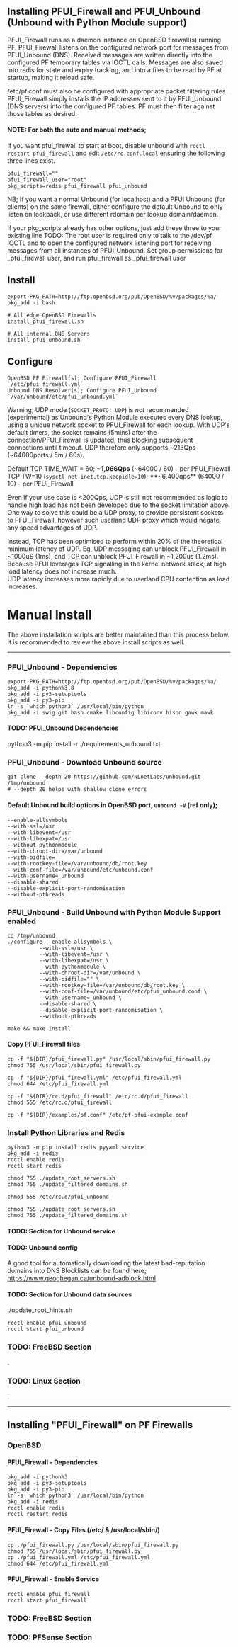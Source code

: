 
## Installing PFUI_Firewall and PFUI_Unbound (Unbound with Python Module support)

PFUI_Firewall runs as a daemon instance on OpenBSD firewall(s) running PF.
PFUI_Firewall listens on the configured network port for messages from PFUI_Unbound (DNS).
Received messages are written directly into the configured PF temporary tables via IOCTL calls.
Messages are also saved into redis for state and expiry tracking, and into a files to be 
read by PF at startup, making it reload safe.

/etc/pf.conf must also be configured with appropriate packet filtering rules. 
PFUI_Firewall simply installs the IP addresses sent to it by PFUI_Unbound (DNS servers) into 
the configured PF tables. PF must then filter against those tables as desired.

#### NOTE: For both the auto and manual methods;
If you want pfui_firewall to start at boot, disable unbound with `rcctl restart pfui_firewall` 
and edit `/etc/rc.conf.local` ensuring the following three lines exist.

```
pfui_firewall=""
pfui_firewall_user="root"
pkg_scripts=redis pfui_firewall pfui_unbound
```

NB; If you want a normal Unbound (for localhost) and a PFUI Unbound (for clients) on the same firewall, 
either configure the default Unbound to only listen on lookback, or use different rdomain per lookup domain/daemon.

If your pkg_scripts already has other options, just add these three to your existing line
TODO: The root user is required only to talk to the /dev/pf IOCTL and to open the configured network listening port 
for receiving messages from all instances of PFUI_Unbound. Set group permissions for _pfui_firewall user, and run pfui_firewall as _pfui_firewall user

## Install
```
export PKG_PATH=http://ftp.openbsd.org/pub/OpenBSD/%v/packages/%a/
pkg_add -i bash

# All edge OpenBSD Firewalls
install_pfui_firewall.sh

# All internal DNS Servers
install_pfui_unbound.sh
```

## Configure
```
OpenBSD PF Firewall(s); Configure PFUI_Firewall `/etc/pfui_firewall.yml`
Unbound DNS Resolver(s); Configure PFUI_Unbound `/var/unbound/etc/pfui_unbound.yml`
```

Warning; UDP mode (`SOCKET_PROTO: UDP`) is _not_ recommended (experimental) as Unbound's Python Module executes every DNS lookup, 
using a unique network socket to PFUI_Firewall for each lookup. With UDP's default timers, the socket 
remains (5mins) after the connection/PFUI_Firewall is updated, thus blocking subsequent connections until timeout.
UDP therefore only supports ~213Qps (~64000ports / 5m / 60s).

Default TCP TIME_WAIT = 60; **~1,066Qps** (~64000 / 60) - per PFUI_Firewall\
TCP TW=10 (`sysctl net.inet.tcp.keepidle=10`); **~6,400qps** (64000 / 10) - per PFUI_Firewall

Even if your use case is <200Qps, UDP is still not recommended as logic to handle high load has not been developed due to the socket
limitation above. One way to solve this could be a UDP proxy, to provide persistent sockets to PFUI_Firewall, however such userland UDP proxy which would negate
any speed advantages of UDP.

Instead, TCP has been optimised to perform within 20% of the theoretical minimum latency of UDP.
Eg, UDP messaging can unblock PFUI_Firewall in ~1000uS (1ms), and TCP can unblock PFUI_Firewall in ~1,200us (1.2ms).
Because PFUI leverages TCP signalling in the kernel network stack, at high load latency does not increase much.\
UDP latency increases more rapidly due to userland CPU contention as load increases.

# Manual Install
The above installation scripts are better maintained than this process below.
It is recommended to review the above install scripts as well.

------------------------------

### PFUI_Unbound - Dependencies
```
export PKG_PATH=http://ftp.openbsd.org/pub/OpenBSD/%v/packages/%a/
pkg_add -i python%3.8
pkg_add -i py3-setuptools
pkg_add -i py3-pip
ln -s `which python3` /usr/local/bin/python
pkg_add -i swig git bash cmake libconfig libiconv bison gawk mawk
```

#### TODO: PFUI_Unbound Dependencies
python3 -m pip install -r ./requirements_unbound.txt

### PFUI_Unbound - Download Unbound source
```
git clone --depth 20 https://github.com/NLnetLabs/unbound.git /tmp/unbound
# --depth 20 helps with shallow clone errors
```

#### Default Unbound build options in OpenBSD port, `unbound -V` (ref only);
```
--enable-allsymbols 
--with-ssl=/usr 
--with-libevent=/usr 
--with-libexpat=/usr 
--without-pythonmodule 
--with-chroot-dir=/var/unbound 
--with-pidfile= 
--with-rootkey-file=/var/unbound/db/root.key 
--with-conf-file=/var/unbound/etc/unbound.conf 
--with-username=_unbound 
--disable-shared 
--disable-explicit-port-randomisation 
--without-pthreads
```

### PFUI_Unbound - Build Unbound with Python Module Support enabled
```
cd /tmp/unbound
./configure --enable-allsymbols \
          --with-ssl=/usr \
          --with-libevent=/usr \
          --with-libexpat=/usr \
          --with-pythonmodule \
          --with-chroot-dir=/var/unbound \
          --with-pidfile="" \
          --with-rootkey-file=/var/unbound/db/root.key \
          --with-conf-file=/var/unbound/etc/pfui_unbound.conf \
          --with-username=_unbound \
          --disable-shared \
          --disable-explicit-port-randomisation \
          --without-pthreads

make && make install
```

#### Copy PFUI_Firewall files
```
cp -f "${DIR}/pfui_firewall.py" /usr/local/sbin/pfui_firewall.py
chmod 755 /usr/local/sbin/pfui_firewall.py

cp -f "${DIR}/pfui_firewall.yml" /etc/pfui_firewall.yml
chmod 644 /etc/pfui_firewall.yml

cp -f "${DIR}/rc.d/pfui_firewall" /etc/rc.d/pfui_firewall
chmod 555 /etc/rc.d/pfui_firewall

cp -f "${DIR}/examples/pf.conf" /etc/pf-pfui-example.conf
```

### Install Python Libraries and Redis
```
python3 -m pip install redis pyyaml service
pkg_add -i redis
rcctl enable redis
rcctl start redis
```
```
chmod 755 ./update_root_servers.sh
chmod 755 ./update_filtered_domains.sh

chmod 555 /etc/rc.d/pfui_unbound

chmod 755 ./update_root_servers.sh
chmod 755 ./update_filtered_domains.sh 
```

#### TODO: Section for Unbound service

#### TODO: Unbound config
A good tool for automatically downloading the latest bad-reputation domains into DNS Blocklists can be found here;
https://www.geoghegan.ca/unbound-adblock.html

#### TODO: Section for Unbound data sources
./update_root_hints.sh  

```
rcctl enable pfui_unbound
rcctl start pfui_unbound
```

### TODO: FreeBSD Section
.

### TODO: Linux Section
.



---

## Installing "PFUI_Firewall" on PF Firewalls

### OpenBSD

#### PFUI_Firewall - Dependencies
```
pkg_add -i python%3
pkg_add -i py3-setuptools
pkg_add -i py3-pip
ln -s `which python3` /usr/local/bin/python
pkg_add -i redis
rcctl enable redis
rcctl restart redis
```

#### PFUI_Firewall - Copy Files (/etc/ & /usr/local/sbin/)
```
cp ./pfui_firewall.py /usr/local/sbin/pfui_firewall.py
chmod 755 /usr/local/sbin/pfui_firewall.py
cp ./pfui_firewall.yml /etc/pfui_firewall.yml
chmod 644 /etc/pfui_firewall.yml 
```

#### PFUI_Firewall - Enable Service
```
rcctl enable pfui_firewall
rcctl start pfui_firewall
```


### TODO: FreeBSD Section

### TODO: PFSense Section

